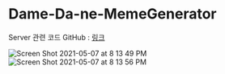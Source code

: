 # Dame-Da-ne-MemeGenerator

Server 관련 코드 GitHub : [링크](https://github.com/rlaxogjs/Dame-Da-ne-MemeGenerator-Server)

![Screen Shot 2021-05-07 at 8 13 49 PM](https://user-images.githubusercontent.com/44637101/117441725-cae2ef00-af70-11eb-9b5e-da0f84a30761.png)
![Screen Shot 2021-05-07 at 8 13 56 PM](https://user-images.githubusercontent.com/44637101/117441732-ccacb280-af70-11eb-984e-04e4fb07bc0e.png)
